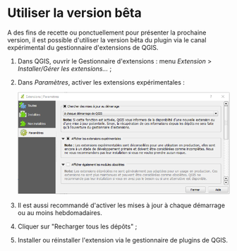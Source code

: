 # Utiliser la version bêta

A des fins de recette ou ponctuellement pour présenter la prochaine version, il est possible d'utiliser la version bêta du plugin via le canal expérimental du gestionnaire d'extensions de QGIS.

1. Dans QGIS, ouvrir le Gestionnaire d'extensions : menu *Extension* > *Installer/Gérer les extensions...* ;

2. Dans *Paramètres*, activer les extensions expérimentales :
    
    ![](https://raw.githubusercontent.com/isogeo/isogeo-plugin-qgis/master/img/qgis_install_experimental_settings_fr.png "")

3. Il est aussi recommandé d'activer les mises à jour à chaque démarrage ou au moins hebdomadaires.

4. Cliquer sur "Recharger tous les dépôts" ;

5. Installer ou réinstaller l'extension via le gestionnaire de plugins de QGIS.



